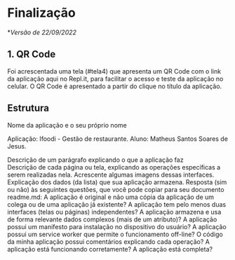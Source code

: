 # Finalização

**Versão de 22/09/2022*

## 1. QR Code

Foi acrescentada uma tela (#tela4) que apresenta um QR Code com o link da aplicação aqui no Repl.it, para facilitar o acesso e teste da aplicação no celular. O QR Code é apresentado a partir do clique no título da aplicação.

## Estrutura

Nome da aplicação e o seu próprio nome

Aplicação: Ifoodi - Gestão de restaurante.
Aluno: Matheus Santos Soares de Jesus.

Descrição de um parágrafo explicando o que a aplicação faz  
Descrição de cada página ou tela, explicando as operações específicas a serem realizadas nela. Acrescente algumas imagens dessas interfaces.
Explicação dos dados (da lista) que sua aplicação armazena.
Resposta (sim ou não) às seguintes questões, que você pode copiar para seu documento readme.md:
A aplicação é original e não uma cópia da aplicação de um colega ou de uma aplicação já existente?
A aplicação tem pelo menos duas interfaces (telas ou páginas) independentes?
A aplicação armazena e usa de forma relevante dados complexos (mais de um atributo)?
A aplicação possui um manifesto para instalação no dispositivo do usuário?
A aplicação possui um service worker que permite o funcionamento off-line?
O código da minha aplicação possui comentários explicando cada operação?
A aplicação está funcionando corretamente?
A aplicação está completa?
